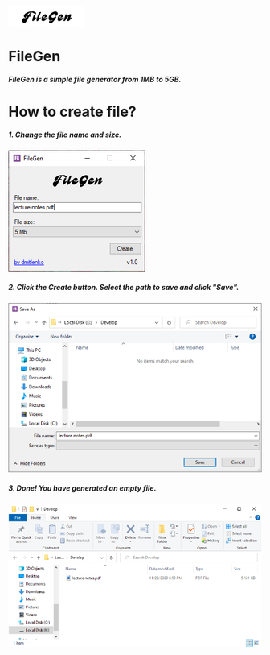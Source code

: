 ![logo](https://raw.githubusercontent.com/dmitlenko/FileGen/main/Media/title.png "logo")
# FileGen

##### FileGen is a simple file generator from 1MB to 5GB.

# How to create file?
##### 1. Change the file name and size.
![tut1](https://raw.githubusercontent.com/dmitlenko/FileGen/main/Media/tut1.PNG "tut1")
##### 2. Click the Create button. Select the path to save and click "Save".
![tut2](https://raw.githubusercontent.com/dmitlenko/FileGen/main/Media/tut2.PNG "tut2")
##### 3. Done! You have generated an empty file.
![tut3](https://raw.githubusercontent.com/dmitlenko/FileGen/main/Media/tut3.PNG "tut3")
